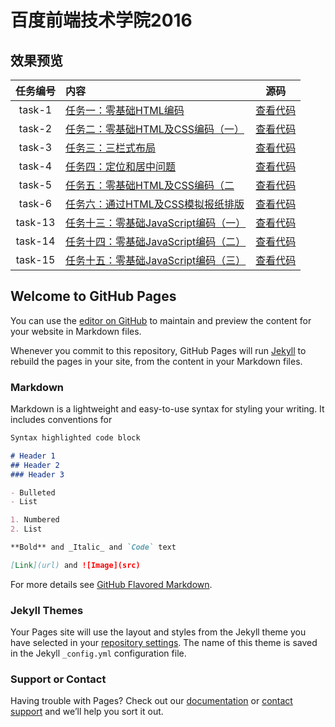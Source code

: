 # 百度前端技术学院2016
## 效果预览
|任务编号|内容|源码|
|:-----:|:-------|:-------:|
|task-1|[任务一：零基础HTML编码](https://jjwjack.github.io/baidu_ife/task-1/index.html)|[查看代码](https://github.com/jjwjack/baidu_ife)|
|task-2|[任务二：零基础HTML及CSS编码（一）](https://jjwjack.github.io/baidu_ife/task-2/index.html)|[查看代码](https://github.com/jjwjack/baidu_ife)|
|task-3|[任务三：三栏式布局](https://jjwjack.github.io/baidu_ife/task-3/index.html)|[查看代码](https://github.com/jjwjack/baidu_ife)|
|task-4|[任务四：定位和居中问题](https://jjwjack.github.io/baidu_ife/task-4/index.html)|[查看代码](https://github.com/jjwjack/baidu_ife)|
|task-5|[任务五：零基础HTML及CSS编码（二](https://jjwjack.github.io/baidu_ife/task-5/index.html)|[查看代码](https://github.com/jjwjack/baidu_ife)|
|task-6|[任务六：通过HTML及CSS模拟报纸排版](https://jjwjack.github.io/baidu_ife/task-6/index.html)|[查看代码](https://github.com/jjwjack/baidu_ife)|
|task-13|[任务十三：零基础JavaScript编码（一）](https://jjwjack.github.io/baidu_ife/task-13/index.html)|[查看代码](https://github.com/jjwjack/baidu_ife)|
|task-14|[任务十四：零基础JavaScript编码（二）](https://jjwjack.github.io/baidu_ife/task-14/index.html)|[查看代码](https://github.com/jjwjack/baidu_ife)|
|task-15|[任务十五：零基础JavaScript编码（三）](https://jjwjack.github.io/baidu_ife/task-15/index.html)|[查看代码](https://github.com/jjwjack/baidu_ife)|





## Welcome to GitHub Pages

You can use the [editor on GitHub](https://github.com/jjwjack/baidu_ife/edit/master/README.md) to maintain and preview the content for your website in Markdown files.

Whenever you commit to this repository, GitHub Pages will run [Jekyll](https://jekyllrb.com/) to rebuild the pages in your site, from the content in your Markdown files.

### Markdown

Markdown is a lightweight and easy-to-use syntax for styling your writing. It includes conventions for

```markdown
Syntax highlighted code block

# Header 1
## Header 2
### Header 3

- Bulleted
- List

1. Numbered
2. List

**Bold** and _Italic_ and `Code` text

[Link](url) and ![Image](src)
```

For more details see [GitHub Flavored Markdown](https://guides.github.com/features/mastering-markdown/).

### Jekyll Themes

Your Pages site will use the layout and styles from the Jekyll theme you have selected in your [repository settings](https://github.com/jjwjack/baidu_ife/settings). The name of this theme is saved in the Jekyll `_config.yml` configuration file.

### Support or Contact

Having trouble with Pages? Check out our [documentation](https://help.github.com/categories/github-pages-basics/) or [contact support](https://github.com/contact) and we’ll help you sort it out.
